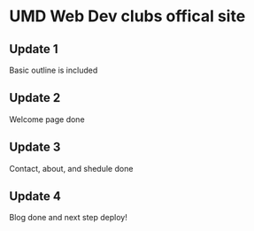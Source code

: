 # UMD Web Dev clubs offical site
## Update 1
Basic outline is included
## Update 2
Welcome page done
## Update 3
Contact, about, and shedule done
## Update 4
Blog done and next step deploy!
